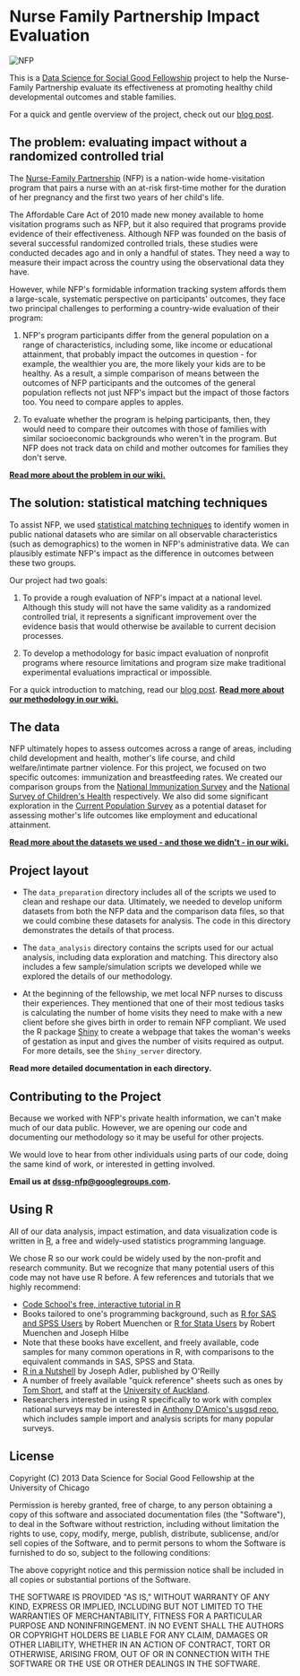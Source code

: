 # Nurse Family Partnership Impact Evaluation
![NFP](http://dssg.io/img/partners/nfp.jpg)

This is a [Data Science for Social Good Fellowship](http://dssg.io) project to help the Nurse-Family Partnership evaluate its effectiveness at promoting healthy child developmental outcomes and stable families.

For a quick and gentle overview of the project, check out our [blog post](http://dssg.io/2013/07/31/the-match-game.html).
 
## The problem: evaluating impact without a randomized controlled trial
 
The [Nurse-Family Partnership](http://www.nursefamilypartnership.org) (NFP) is a nation-wide home-visitation program that pairs a nurse with an at-risk first-time mother for the duration of her pregnancy and the first two years of her child's life. 

The Affordable Care Act of 2010 made new money available to home visitation programs such as NFP, but it also required that programs provide evidence of their effectiveness. Although NFP was founded on the basis of several successful randomized controlled trials, these studies were conducted decades ago and in only a handful of states. They need a way to measure their impact across the country using the observational data they have.

However, while NFP's formidable information tracking system affords them a large-scale, systematic perspective on participants' outcomes, they face two principal challenges to performing a country-wide evaluation of their program:

1. NFP's program participants differ from the general population on a range of characteristics, including some, like income or educational attainment, that probably impact the outcomes in question - for example, the wealthier you are, the more likely your kids are to be healthy. As a result, a simple comparison of means between the outcomes of NFP participants and the outcomes of the general population reflects not just NFP's impact but the impact of those factors too. You need to compare apples to apples.

2. To evaluate whether the program is helping participants, then, they would need to compare their outcomes with those of families with similar socioeconomic backgrounds who weren't in the program. But NFP does not track data on child and mother outcomes for families they don't serve.

**[Read more about the problem in our wiki.](https://github.com/dssg/nfp/wiki/Problem)**


## The solution: statistical matching techniques

To assist NFP, we used [statistical matching techniques](http://en.wikipedia.org/wiki/Matching_(statistics)) to identify women in public national datasets who are similar on all observable characteristics (such as demographics) to the women in NFP's administrative data. We can plausibly estimate NFP's impact as the difference in outcomes between these two groups.

Our project had two goals:

1. To provide a rough evaluation of NFP's impact at a national level. Although this study will not have the same validity as a randomized controlled trial, it represents a significant improvement over the evidence basis that would otherwise be available to current decision processes.

2. To develop a methodology for basic impact evaluation of nonprofit programs where resource limitations and program size make traditional experimental evaluations impractical or impossible.

For a quick introduction to matching, read our [blog post](http://dssg.io/2013/07/19/the-dark-matter-part-two.html).
**[Read more about our methodology in our wiki.](https://github.com/dssg/nfp/wiki/Methodology)**


## The data 

NFP ultimately hopes to assess outcomes across a range of areas, including child development and health, mother's life course, and child welfare/intimate partner violence. For this project, we focused on two specific outcomes: immunization and breastfeeding rates. We created our comparison groups from the [National Immunization Survey](http://www.cdc.gov/nchs/nis.htm) and the [National Survey of Children's Health](http://www.childhealthdata.org/learn/NSCH) respectively. We also did some significant exploration in the [Current Population Survey](http://www.census.gov/cps/) as a potential dataset for assessing mother's life outcomes like employment and educational attainment.

**[Read more about the datasets we used - and those we didn't - in our wiki.](https://github.com/dssg/nfp/wiki/Data)**

## Project layout
- The `data_preparation` directory includes all of the scripts we used to clean and reshape our data.  Ultimately, we needed to develop uniform datasets from both the NFP data and the comparison data files, so that we could combine these datasets for analysis.  The code in this directory demonstrates the details of that process.

- The `data_analysis` directory contains the scripts used for our actual analysis, including data exploration and matching.  This directory also includes a few sample/simulation scripts we developed while we explored the details of our methodology.

- At the beginning of the fellowship, we met local NFP nurses to discuss their experiences. They mentioned that one of their most tedious tasks is calculating the number of home visits they need to make with a new client before she gives birth in order to remain NFP compliant. We used the R package [Shiny](http://www.rstudio.com/shiny/) to create a webpage that takes the woman's weeks of gestation as input and gives the number of visits required as output. For more details, see the `Shiny_server` directory.

**Read more detailed documentation in each directory.**


## Contributing to the Project

Because we worked with NFP's private health information, we can't make much of our data public. However, we are opening our code and documenting our methodology so it may be useful for other projects. 

We would love to hear from other individuals using parts of our code, doing the same kind of work, or interested in getting involved.

**Email us at dssg-nfp@googlegroups.com.**


## Using R

All of our data analysis, impact estimation, and data visualization code is written in [R](http://www.r-project.org/), a free and widely-used statistics programming language. 

We chose R so our work could be widely used by the non-profit and research community. But we recognize that many potential users of this code may not have use R before. A few references and tutorials that we highly recommend:

* [Code School's free, interactive tutorial in R](http://www.codeschool.com/courses/try-r)
* Books tailored to one's programming background, such as [R for SAS and SPSS Users](http://www.amazon.com/SAS-SPSS-Users-Statistics-Computing/dp/1461406846/ref=sr_1_1?s=books&ie=UTF8&qid=1376955179&sr=1-1) by Robert Muenchen or  [R for Stata Users](http://www.amazon.com/R-Stata-Users-Statistics-Computing/dp/1461425964/ref=sr_1_2?s=books&ie=UTF8&qid=1376955179&sr=1-2) by Robert Muenchen and Joseph Hilbe
 * Note that these books have excellent, and freely available, code samples for many common operations in R, with comparisons to the equivalent commands in SAS, SPSS and Stata.
* [R in a Nutshell](http://web.udl.es/Biomath/Bioestadistica/R/Manuals/r_in_a_nutshell.pdf) by Joseph Adler, published by O'Reilly
* A number of freely available "quick reference" sheets such as ones by [Tom Short](http://cran.r-project.org/doc/contrib/Short-refcard.pdf), and staff at the [University of Auckland](https://www.stat.auckland.ac.nz/~stat380/downloads/QuickReference.pdf).
* Researchers interested in using R specifically to work with complex national surveys may be interested in [Anthony D'Amico's usgsd repo](https://github.com/ajdamico/usgsd), which includes sample import and analysis scripts for many popular surveys.


## License

Copyright (C) 2013 Data Science for Social Good Fellowship at the University of Chicago

Permission is hereby granted, free of charge, to any person obtaining a copy of this software and associated documentation files (the "Software"), to deal in the Software without restriction, including without limitation the rights to use, copy, modify, merge, publish, distribute, sublicense, and/or sell copies of the Software, and to permit persons to whom the Software is furnished to do so, subject to the following conditions:

The above copyright notice and this permission notice shall be included in all copies or substantial portions of the Software.

THE SOFTWARE IS PROVIDED "AS IS," WITHOUT WARRANTY OF ANY KIND, EXPRESS OR IMPLIED, INCLUDING BUT NOT LIMITED TO THE WARRANTIES OF MERCHANTABILITY, FITNESS FOR A PARTICULAR PURPOSE AND NONINFRINGEMENT. IN NO EVENT SHALL THE AUTHORS OR COPYRIGHT HOLDERS BE LIABLE FOR ANY CLAIM, DAMAGES OR OTHER LIABILITY, WHETHER IN AN ACTION OF CONTRACT, TORT OR OTHERWISE, ARISING FROM, OUT OF OR IN CONNECTION WITH THE SOFTWARE OR THE USE OR OTHER DEALINGS IN THE SOFTWARE.
